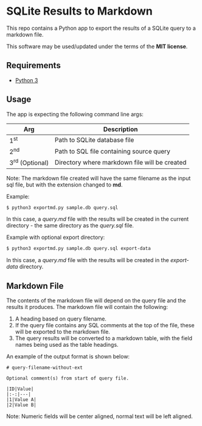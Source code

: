 # SQLite Results to Markdown
This repo contains a Python app to export the results of a SQLite query to a markdown file.

This software may be used/updated under the terms of the **MIT license**.  

## Requirements
* [Python 3](https://www.python.org/downloads/)

## Usage
The app is expecting the following command line args:

|Arg|Description|
|---|---|
|1<sup>st</sup>|Path to SQLite database file|
|2<sup>nd</sup>|Path to SQL file containing source query|
|3<sup>rd</sup> (Optional)|Directory where markdown file will be created|

Note: The markdown file created will have the same filename as the input sql file, but with the extension changed to **md**.

Example:
```sh
$ python3 exportmd.py sample.db query.sql
```

In this case, a *query.md* file with the results will be created in the current directory - the same directory as the *query.sql* file.

Example with optional export directory:
```sh
$ python3 exportmd.py sample.db query.sql export-data
```

In this case, a *query.md* file with the results will be created in the *export-data* directory.

## Markdown File
The contents of the markdown file will depend on the query file and the results it produces. The markdown file will contain the following:

1. A heading based on query filename.
2. If the query file contains any SQL comments at the top of the file, these will be exported to the markdown file.
3. The query results will be converted to a markdown table, with the field names being used as the table headings.

An example of the output format is shown below:

```
# query-filename-without-ext

Optional comment(s) from start of query file.

|ID|Value|
|:-:|---|
|1|Value A|
|2|Value B|

```

Note: Numeric fields will be center aligned, normal text will be left aligned.